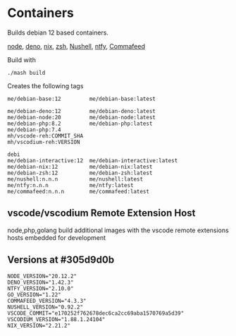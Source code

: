 # Containers

Builds debian 12 based containers. 

[node](https://nodejs.org/),
[deno](deno.land),
[nix](https://nixos.org/),
[zsh](https://www.zsh.org/),
[Nushell](https://github.com/nushell/nushell),
[ntfy](https://github.com/binwiederhier/ntfy),
[Commafeed](https://github.com/Athou/commafeed)

Build with
```
./mash build
```

Creates the following tags
```
me/debian-base:12         me/debian-base:latest

me/debian-deno:12         me/debian-deno:latest 
me/debian-node:20         me/debian-node:latest 
me/debian-php:8.2         me/debian-php:latest 
me/debian-php:7.4
mh/vscode-reh:COMMIT_SHA
mh/vscodium-reh:VERSION

debi
me/debian-interactive:12  me/debian-interactive:latest
me/debian-nix:12          me/debian-nix:latest
me/debian-zsh:12          me/debian-zsh:latest
me/nushell:n.n.n          me/nushell:latest
me/ntfy:n.n.n             me/ntfy:latest 
me/commafeed:n.n.n        me/commafeed:latest 
```

## vscode/vscodium Remote Extension Host

node,php,golang build additional images with the vscode remote extensions hosts embedded for development


## Versions at #305d9d0b

```
NODE_VERSION="20.12.2"
DENO_VERSION="1.42.3"
NTFY_VERSION="2.10.0"
GO_VERSION="1.22"
COMMAFEED_VERSION="4.3.3"
NUSHELL_VERSION="0.92.2"
VSCODE_COMMIT="e170252f762678dec6ca2cc69aba1570769a5d39"
VSCODIUM_VERSION="1.88.1.24104"
NIX_VERSION="2.21.2"
```
